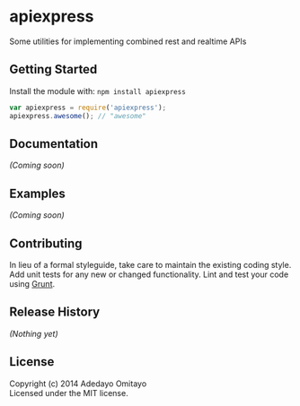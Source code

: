 # apiexpress

Some utilities for implementing combined rest and realtime APIs

## Getting Started
Install the module with: `npm install apiexpress`

```javascript
var apiexpress = require('apiexpress');
apiexpress.awesome(); // "awesome"
```

## Documentation
_(Coming soon)_

## Examples
_(Coming soon)_

## Contributing
In lieu of a formal styleguide, take care to maintain the existing coding style. Add unit tests for any new or changed functionality. Lint and test your code using [Grunt](http://gruntjs.com/).

## Release History
_(Nothing yet)_

## License
Copyright (c) 2014 Adedayo Omitayo  
Licensed under the MIT license.
